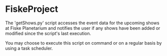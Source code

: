 # FiskeProject

The 'getShows.py' script accesses the event data for the upcoming shows at Fiske Planetarium and notifies the user if any shows have
been added or modified since the script's last execution.  
  
You may choose to execute this script on command or on a regular basis by using a task scheduler.
